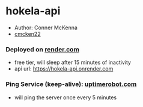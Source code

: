 # hokela-api
* Author: Conner McKenna
* [cmcken22](https://github.com/cmcken22)

### Deployed on [render.com](https://render.com)
* free tier, will sleep after 15 minutes of inactivity
* api url: https://hokela-api.onrender.com
### Ping Service (keep-alive): [uptimerobot.com](uptimerobot.com)
* will ping the server once every 5 minutes